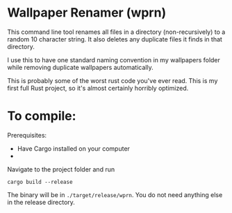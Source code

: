 # Wallpaper Renamer (wprn)
This command line tool renames all files in a directory (non-recursively) to a random 10 character string.
It also deletes any duplicate files it finds in that directory.

I use this to have one standard naming convention in my wallpapers folder while removing duplicate wallpapers automatically.

This is probably some of the worst rust code you've ever read. This is my first full Rust project, so it's almost certainly horribly optimized.

# To compile:
Prerequisites:
- Have Cargo installed on your computer
- 
Navigate to the project folder and run
```console
cargo build --release
```

The binary will be in `./target/release/wprn`. You do not need anything else in the release directory.
